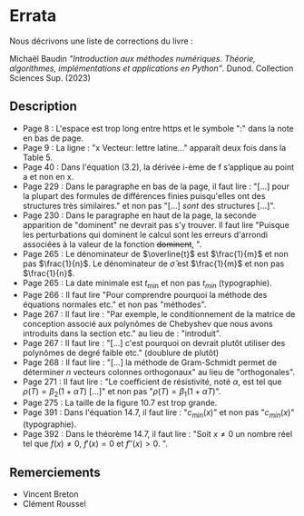 # Errata

Nous décrivons une liste de corrections du livre :

Michaël Baudin _"Introduction aux méthodes numériques. Théorie, algorithmes, implémentations et applications en Python"_. Dunod. Collection Sciences Sup. (2023)

## Description
- Page 8 : L'espace est trop long entre https et le symbole ":" dans la note en bas de page.
- Page 9 : La ligne : "x Vecteur: lettre latine..." apparaît deux fois dans la Table 5.
- Page 40 : Dans l'équation (3.2), la dérivée i-ème de f s’applique au point a et non en x.
- Page 229 : Dans le paragraphe en bas de la page, il faut lire : "\[...\] pour la plupart 
  des formules de différences finies puisqu'elles ont des structures très similaires."
  et non pas "\[...\] _sont_ des structures \[...\]".
- Page 230 : Dans le paragraphe en haut de la page, la seconde apparition de "dominent"
  ne devrait pas s'y trouver. Il faut lire "Puisque les perturbations qui dominent le calcul
  sont les erreurs d'arrondi associées à la valeur de la fonction ~~dominent~~, ".
- Page 265 : Le dénominateur de $\overline{t}$ est $\frac{1}{m}$ et non pas $\frac{1}{n}$.
  Le dénominateur de $\hat{\sigma}$ est $\frac{1}{m}$ et non pas $\frac{1}{n}$. 
- Page 265 : La date minimale est $t_{\min}$ et non pas $t_{min}$ (typographie).
- Page 266 : Il faut lire "Pour comprendre pourquoi la méthode des équations normales etc." et non pas "méthodes".
- Page 267 : Il faut lire : "Par exemple, le conditionnement de la matrice de
  conception associé aux polynômes de Chebyshev que nous avons introduits dans
  la section etc." au lieu de : "introduit".
- Page 267 : Il faut lire : "[...] c'est pourquoi on devrait plutôt utiliser des polynômes
  de degré faible etc." (doublure de plutôt)
- Page 268 : Il faut lire : "[...] la méthode de Gram-Schmidt permet de 
  déterminer $n$ vecteurs colonnes orthogonaux" au lieu de "orthogonales".
- Page 271 : Il faut lire : "Le coefficient de résistivité, noté $\alpha$, est tel que 
  $\rho(T)=\beta_2(1 + \alpha T)$ [...]" et non pas "$\rho(T)=\beta_1(1 + \alpha T)$".
- Page 275 : La taille de la figure 10.7 est trop grande.
- Page 391 : Dans l'équation 14.7, il faut lire : "$c_{\min}(x)$" et non pas "$c_{min}(x)$" (typographie).
- Page 392 : Dans le théorème 14.7, il faut lire : "Soit $x \neq 0$ un nombre réel
  tel que $f(x) \neq 0$, $f'(x) = 0$ et $f''(x) > 0$. ".

## Remerciements
- Vincent Breton
- Clément Roussel
